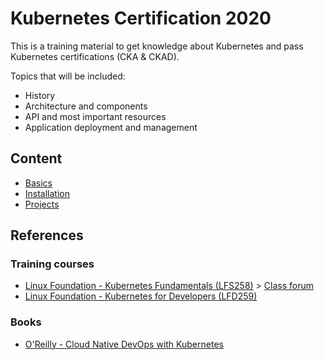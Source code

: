 # Kubernetes Certification 2020

This is a training material to get knowledge about Kubernetes and pass Kubernetes certifications (CKA & CKAD).

Topics that will be included:

* History
* Architecture and components
* API and most important resources
* Application deployment and management

## Content

* [Basics](./docs/basics.md)
* [Installation](./docs/installation.md)
* [Projects](./docs/projects.md)

## References

### Training courses

* [Linux Foundation - Kubernetes Fundamentals (LFS258)](https://trainingportal.linuxfoundation.org/learn/course/kubernetes-fundamentals-lfs258/course-introduction/course-information) > [Class forum](https://forum.linuxfoundation.org/categories/lfs258-class-forum)
* [Linux Foundation - Kubernetes for Developers (LFD259)](https://trainingportal.linuxfoundation.org/learn/course/kubernetes-for-developers-lfd259/introduction/course-information)

### Books

* [O'Reilly - Cloud Native DevOps with Kubernetes](https://www.oreilly.com/library/view/cloud-native-devops/9781492040750/)
